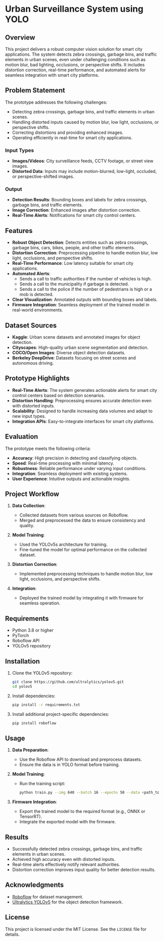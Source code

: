 # Urban Surveillance System using YOLO

## Overview
This project delivers a robust computer vision solution for smart city applications. The system detects zebra crossings, garbage bins, and traffic elements in urban scenes, even under challenging conditions such as motion blur, bad lighting, occlusions, or perspective shifts. It includes distortion correction, real-time performance, and automated alerts for seamless integration with smart city platforms.

## Problem Statement
The prototype addresses the following challenges:
- Detecting zebra crossings, garbage bins, and traffic elements in urban scenes.
- Handling distorted inputs caused by motion blur, low light, occlusions, or perspective shifts.
- Correcting distortions and providing enhanced images.
- Operating efficiently in real-time for smart city applications.

### Input Types
- **Images/Videos**: City surveillance feeds, CCTV footage, or street view images.
- **Distorted Data**: Inputs may include motion-blurred, low-light, occluded, or perspective-shifted images.

### Output
- **Detection Results**: Bounding boxes and labels for zebra crossings, garbage bins, and traffic elements.
- **Image Correction**: Enhanced images after distortion correction.
- **Real-Time Alerts**: Notifications for smart city control centers.

## Features
- **Robust Object Detection**: Detects entities such as zebra crossings, garbage bins, cars, bikes, people, and other traffic elements.
- **Distortion Correction**: Preprocessing pipeline to handle motion blur, low light, occlusions, and perspective shifts.
- **Real-Time Performance**: Low latency suitable for smart city applications.
- **Automated Alerts**:
  - Sends a call to traffic authorities if the number of vehicles is high.
  - Sends a call to the municipality if garbage is detected.
  - Sends a call to the police if the number of pedestrians is high or a mob is detected.
- **Clear Visualization**: Annotated outputs with bounding boxes and labels.
- **Firmware Integration**: Seamless deployment of the trained model in real-world environments.

## Dataset Sources
- **Kaggle**: Urban scene datasets and annotated images for object detection.
- **Cityscapes**: High-quality urban scene segmentation and detection.
- **COCO/Open Images**: Diverse object detection datasets.
- **Berkeley DeepDrive**: Datasets focusing on street scenes and autonomous driving.

## Prototype Highlights
- **Real-Time Alerts**: The system generates actionable alerts for smart city control centers based on detection scenarios.
- **Distortion Handling**: Preprocessing ensures accurate detection even with distorted inputs.
- **Scalability**: Designed to handle increasing data volumes and adapt to new input types.
- **Integration APIs**: Easy-to-integrate interfaces for smart city platforms.

## Evaluation
The prototype meets the following criteria:
- **Accuracy**: High precision in detecting and classifying objects.
- **Speed**: Real-time processing with minimal latency.
- **Robustness**: Reliable performance under varying input conditions.
- **Integration**: Seamless deployment with existing systems.
- **User Experience**: Intuitive outputs and actionable insights.

## Project Workflow
1. **Data Collection**:
   - Collected datasets from various sources on Roboflow.
   - Merged and preprocessed the data to ensure consistency and quality.

2. **Model Training**:
   - Used the YOLOv5s architecture for training.
   - Fine-tuned the model for optimal performance on the collected dataset.

3. **Distortion Correction**:
   - Implemented preprocessing techniques to handle motion blur, low light, occlusions, and perspective shifts.

4. **Integration**:
   - Deployed the trained model by integrating it with firmware for seamless operation.

## Requirements
- Python 3.8 or higher
- PyTorch
- Roboflow API
- YOLOv5 repository

## Installation
1. Clone the YOLOv5 repository:
   ```bash
   git clone https://github.com/ultralytics/yolov5.git
   cd yolov5
   ```
2. Install dependencies:
   ```bash
   pip install -r requirements.txt
   ```
3. Install additional project-specific dependencies:
   ```bash
   pip install roboflow
   ```

## Usage
1. **Data Preparation**:
   - Use the Roboflow API to download and preprocess datasets.
   - Ensure the data is in YOLO format before training.

2. **Model Training**:
   - Run the training script:
     ```bash
     python train.py --img 640 --batch 16 --epochs 50 --data <path_to_data.yaml> --weights yolov5s.pt
     ```

3. **Firmware Integration**:
   - Export the trained model to the required format (e.g., ONNX or TensorRT).
   - Integrate the exported model with the firmware.

## Results
- Successfully detected zebra crossings, garbage bins, and traffic elements in urban scenes.
- Achieved high accuracy even with distorted inputs.
- Real-time alerts effectively notify relevant authorities.
- Distortion correction improves input quality for better detection results.

## Acknowledgments
- [Roboflow](https://roboflow.com) for dataset management.
- [Ultralytics YOLOv5](https://github.com/ultralytics/yolov5) for the object detection framework.

## License
This project is licensed under the MIT License. See the `LICENSE` file for details.
